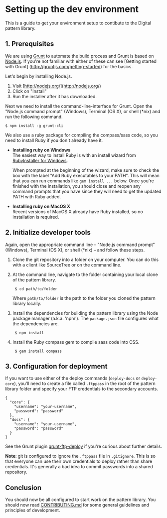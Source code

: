 # Setting up the dev environment

This is a guide to get your environment setup to contibute to the Digital 
pattern library. 


## 1. Prerequisites

We are using [Grunt](http://gruntjs.com/) to automate the build process and 
Grunt is based on [Node.js](http://nodejs.org/). If you're not familiar with 
either of these can see [Getting started with Grunt]
(http://gruntjs.com/getting-started) for the basics.

Let's begin by installing Node.js. 

1. Visit [http://nodejs.org/](http://nodejs.org/)
2. Click on "Install"
3. Run the installer after it has downloaded.

Next we need to install the command-line-interface for Grunt. Open the "Node.js 
command prompt" (Windows), Terminal (OS X), or shell (*nix) and run the 
following command.

    $ npm install -g grunt-cli

We also use a ruby package for compiling the compass/sass code, so you
need to install Ruby if you don't already have it. 

* **Installing ruby on Windows**  
  The easiest way to install Ruby is with an install wizard from 
  [RubyInstaller for Windows](http://rubyinstaller.org/downloads/).

  When prompted at the beginning of the wizard, make sure to check the box
  with the label "Add Ruby executables to your PATH". This will mean that you
  can run commands like `gem install ...` below. Once you're finished with the
  installation, you should close and reopen any command prompts that you have 
  since they will need to get the updated PATH with Ruby added.

* **Installing ruby on MacOS X**  
  Recent versions of MacOS X already have Ruby installed, so no installation
  is required.


## 2. Initialize developer tools

Again, open the appropriate command line – "Node.js command prompt" (Windows), 
Terminal (OS X), or shell (*nix) – and follow these steps.

1. Clone the git repository into a folder on your computer. You can do this 
   with a client like SourceTree or on the command line. 

2. At the command line, navigate to the folder containing your local clone of 
   the pattern library. 
    
        $ cd path/to/folder
    
    Where `path/to/folder` is the path to the folder you cloned the pattern 
    library locally.

3. Install the dependencies for building the pattern library using the Node 
   package manager (a.k.a. 'npm'). The `package.json` file configures what
   the dependencies are.

        $ npm install

4. Install the Ruby compass gem to compile sass code into CSS.

        $ gem install compass


## 3. Configuration for deployment

If you want to use either of the deploy commands (`deploy-docs` or 
`deploy-core`), you'll need to create a file called `.ftppass` in the root of
the pattern library folder and specify your FTP credentials to the 
secondary accounts. 

    {
      "core": {
        "username": "your-username",
        "password": "password"
      },
      "docs": {
        "username": "your-username",
        "password": "password"
      }
    }

See the Grunt plugin [grunt-ftp-deploy](https://github.com/zonak/grunt-ftp-deploy) 
if you're curious about further details. 

**Note**: git is configured to ignore the `.ftppass` file in `.gitignore`. This
is so that everyone can use their own credentials to deploy rather than share 
credentials. It's generally a bad idea to commit passwords into a shared
repository.


## Conclusion

You should now be all configured to start work on the pattern library. You 
should now read [CONTRIBUTING.md](CONTRIBUTING.md) for some general guidelines
and principles of development. 

